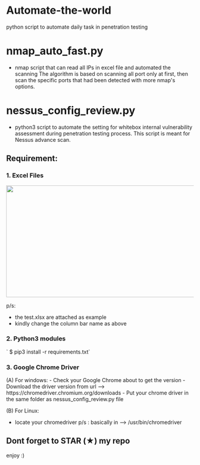 # Automate-the-world
python script to automate daily task in penetration testing

# nmap_auto_fast.py #
- nmap script that can read all IPs in excel file and automated the scanning
The algorithm is based on scanning all port only at first, then scan the specific ports that had been detected with more nmap's options.

# nessus_config_review.py #
- python3 script to automate the setting for whitebox internal vulnerability assessment during penetration testing process. This script is meant for Nessus advance scan.

<h2> Requirement: </h2>
<h3> 1. Excel Files </h3>

<img src="https://github.com/saitamang/saitamang.github.io/blob/master/assets/images/excel_nessus.PNG" alt="" data-canonical-src="https://github.com/saitamang/saitamang.github.io/blob/master/assets/images/excel_nessus.PNG" width="1000" height="300" />

p/s: 
- the test.xlsx are attached as example
- kindly change the column bar name as above

<h3> 2. Python3 modules </h3>
` $ pip3 install -r requirements.txt`

<h3> 3. Google Chrome Driver </h3>
(A) For windows:
- Check your Google Chrome about to get the version
- Download the driver version from url --> https://chromedriver.chromium.org/downloads
- Put your chrome driver in the same folder as nessus_config_review.py file

(B) For Linux:
- locate your chromedriver
p/s : basically in --> /usr/bin/chromedriver

<h2>Dont forget to STAR (★) my repo</h2>

enjoy :)

